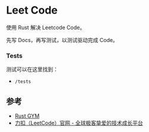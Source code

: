 # Leet Code

使用 Rust 解决 Leetcode Code。

先写 Docs，再写测试，以测试驱动完成 Code。

### Tests

测试可以在这里找到：

* `/tests`

## 参考

- [Rust GYM](https://rustgym.com/)
- [力扣（LeetCode）官网 - 全球极客挚爱的技术成长平台](https://leetcode.cn)
